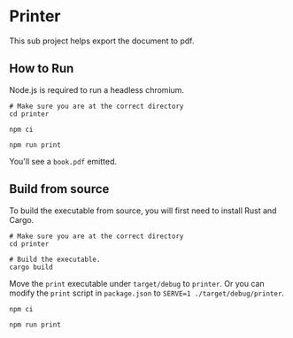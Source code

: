 # Printer

This sub project helps export the document to pdf.

## How to Run

Node.js is required to run a headless chromium.

```shell
# Make sure you are at the correct directory
cd printer

npm ci

npm run print
```

You'll see a `book.pdf` emitted.

## Build from source

To build the executable from source, you will first need to install Rust and Cargo.

```shell
# Make sure you are at the correct directory
cd printer

# Build the executable.
cargo build
```

Move the `print` executable under `target/debug` to `printer`. Or you can modify the `print` script in `package.json` to `SERVE=1 ./target/debug/printer`.

```shell
npm ci

npm run print
```
